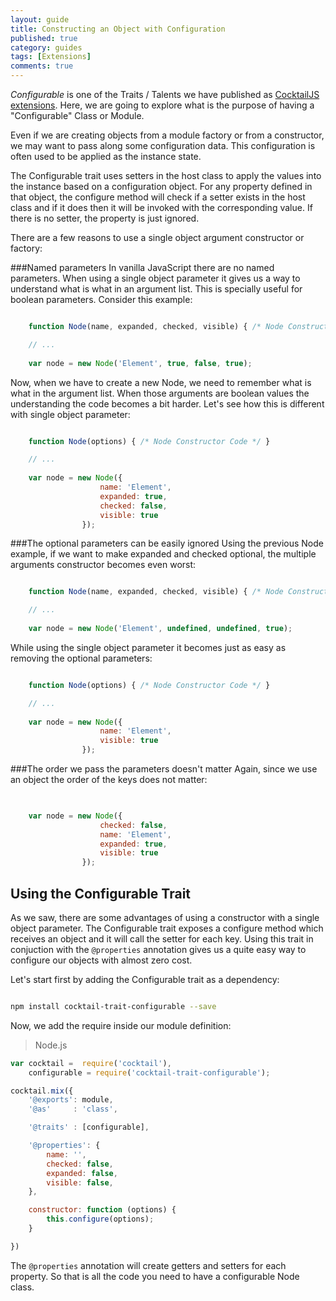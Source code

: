 ```yaml
---
layout: guide
title: Constructing an Object with Configuration
published: true
category: guides
tags: [Extensions]
comments: true
---
```


*Configurable* is one of the Traits / Talents we have published as [CocktailJS extensions](/extensions). Here, we are going to explore what is the purpose of having a "Configurable" Class or Module.

Even if we are creating objects from a module factory or from a constructor, we may want to pass along some configuration data. This configuration is often used to be applied as the instance state.

The Configurable trait uses setters in the host class to apply the values into the instance based on a configuration object. For any property defined in that object, the configure method will check if a setter exists in the host class and if it does then it will be invoked with the corresponding value. If there is no setter, the property is just ignored.

There are a few reasons to use a single object argument constructor or factory:

###Named parameters
In vanilla JavaScript there are no named parameters. When using a single object parameter it gives us a way to understand what is what in an argument list. This is specially useful for boolean parameters. Consider this example:

```javascript

    function Node(name, expanded, checked, visible) { /* Node Constructor Code */ }

    // ...
    
    var node = new Node('Element', true, false, true);

```

Now, when we have to create a new Node, we need to remember what is what in the argument list. When those arguments are boolean values the understanding the code becomes a bit harder.
Let's see how this is different with single object parameter:

```javascript

    function Node(options) { /* Node Constructor Code */ }

    // ...
    
    var node = new Node({
                    name: 'Element',
                    expanded: true,
                    checked: false,
                    visible: true
                });

```

###The optional parameters can be easily ignored
Using the previous Node example, if we want to make expanded and checked optional, the multiple arguments constructor becomes even worst:

```javascript

    function Node(name, expanded, checked, visible) { /* Node Constructor Code */ }

    // ...
    
    var node = new Node('Element', undefined, undefined, true);

```

While using the single object parameter it becomes just as easy as removing the optional parameters:

```javascript

    function Node(options) { /* Node Constructor Code */ }

    // ...
    
    var node = new Node({
                    name: 'Element',
                    visible: true
                });

```

###The order we pass the parameters doesn't matter
Again, since we use an object the order of the keys does not matter:

```javascript

    
    var node = new Node({
                    checked: false,
                    name: 'Element',
                    expanded: true,                    
                    visible: true
                });

```

## Using the Configurable Trait

As we saw, there are some advantages of using a constructor with a single object parameter. The Configurable trait exposes a configure method which receives an object and it will call the setter for each key. Using this trait in conjuction with the `@properties` annotation gives us a quite easy way to configure our objects with almost zero cost.

Let's start first by adding the Configurable trait as a dependency:

```bash

npm install cocktail-trait-configurable --save

```

Now, we add the require inside our module definition:

> Node.js

```javascript
var cocktail =  require('cocktail'),
    configurable = require('cocktail-trait-configurable');

cocktail.mix({
    '@exports': module,
    '@as'     : 'class',

    '@traits' : [configurable],

    '@properties': {
        name: '',
        checked: false,
        expanded: false,
        visible: false,
    },

    constructor: function (options) {
        this.configure(options);
    }

})

```

The `@properties` annotation will create getters and setters for each property. So that is all the code you need to have a configurable Node class.


